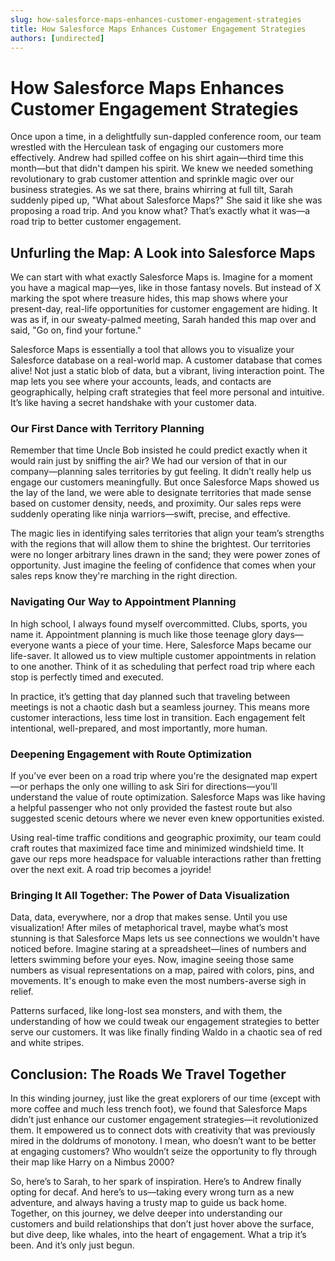 ```yaml
---
slug: how-salesforce-maps-enhances-customer-engagement-strategies
title: How Salesforce Maps Enhances Customer Engagement Strategies
authors: [undirected]
---
```



# How Salesforce Maps Enhances Customer Engagement Strategies

Once upon a time, in a delightfully sun-dappled conference room, our team wrestled with the Herculean task of engaging our customers more effectively. Andrew had spilled coffee on his shirt again—third time this month—but that didn't dampen his spirit. We knew we needed something revolutionary to grab customer attention and sprinkle magic over our business strategies. As we sat there, brains whirring at full tilt, Sarah suddenly piped up, "What about Salesforce Maps?" She said it like she was proposing a road trip. And you know what? That’s exactly what it was—a road trip to better customer engagement.

## Unfurling the Map: A Look into Salesforce Maps

We can start with what exactly Salesforce Maps is. Imagine for a moment you have a magical map—yes, like in those fantasy novels. But instead of X marking the spot where treasure hides, this map shows where your present-day, real-life opportunities for customer engagement are hiding. It was as if, in our sweaty-palmed meeting, Sarah handed this map over and said, "Go on, find your fortune."

Salesforce Maps is essentially a tool that allows you to visualize your Salesforce database on a real-world map. A customer database that comes alive! Not just a static blob of data, but a vibrant, living interaction point. The map lets you see where your accounts, leads, and contacts are geographically, helping craft strategies that feel more personal and intuitive. It’s like having a secret handshake with your customer data.

### Our First Dance with Territory Planning

Remember that time Uncle Bob insisted he could predict exactly when it would rain just by sniffing the air? We had our version of that in our company—planning sales territories by gut feeling. It didn’t really help us engage our customers meaningfully. But once Salesforce Maps showed us the lay of the land, we were able to designate territories that made sense based on customer density, needs, and proximity. Our sales reps were suddenly operating like ninja warriors—swift, precise, and effective.

The magic lies in identifying sales territories that align your team’s strengths with the regions that will allow them to shine the brightest. Our territories were no longer arbitrary lines drawn in the sand; they were power zones of opportunity. Just imagine the feeling of confidence that comes when your sales reps know they're marching in the right direction.

### Navigating Our Way to Appointment Planning

In high school, I always found myself overcommitted. Clubs, sports, you name it. Appointment planning is much like those teenage glory days—everyone wants a piece of your time. Here, Salesforce Maps became our life-saver. It allowed us to view multiple customer appointments in relation to one another. Think of it as scheduling that perfect road trip where each stop is perfectly timed and executed.

In practice, it’s getting that day planned such that traveling between meetings is not a chaotic dash but a seamless journey. This means more customer interactions, less time lost in transition. Each engagement felt intentional, well-prepared, and most importantly, more human.

### Deepening Engagement with Route Optimization

If you’ve ever been on a road trip where you're the designated map expert—or perhaps the only one willing to ask Siri for directions—you’ll understand the value of route optimization. Salesforce Maps was like having a helpful passenger who not only provided the fastest route but also suggested scenic detours where we never even knew opportunities existed.

Using real-time traffic conditions and geographic proximity, our team could craft routes that maximized face time and minimized windshield time. It gave our reps more headspace for valuable interactions rather than fretting over the next exit. A road trip becomes a joyride!

### Bringing It All Together: The Power of Data Visualization
  
Data, data, everywhere, nor a drop that makes sense. Until you use visualization! After miles of metaphorical travel, maybe what’s most stunning is that Salesforce Maps lets us see connections we wouldn't have noticed before. Imagine staring at a spreadsheet—lines of numbers and letters swimming before your eyes. Now, imagine seeing those same numbers as visual representations on a map, paired with colors, pins, and movements. It's enough to make even the most numbers-averse sigh in relief.

Patterns surfaced, like long-lost sea monsters, and with them, the understanding of how we could tweak our engagement strategies to better serve our customers. It was like finally finding Waldo in a chaotic sea of red and white stripes.

## Conclusion: The Roads We Travel Together

In this winding journey, just like the great explorers of our time (except with more coffee and much less trench foot), we found that Salesforce Maps didn’t just enhance our customer engagement strategies—it revolutionized them. It empowered us to connect dots with creativity that was previously mired in the doldrums of monotony. I mean, who doesn’t want to be better at engaging customers? Who wouldn’t seize the opportunity to fly through their map like Harry on a Nimbus 2000?

So, here’s to Sarah, to her spark of inspiration. Here’s to Andrew finally opting for decaf. And here’s to us—taking every wrong turn as a new adventure, and always having a trusty map to guide us back home. Together, on this journey, we delve deeper into understanding our customers and build relationships that don’t just hover above the surface, but dive deep, like whales, into the heart of engagement. What a trip it’s been. And it’s only just begun.
